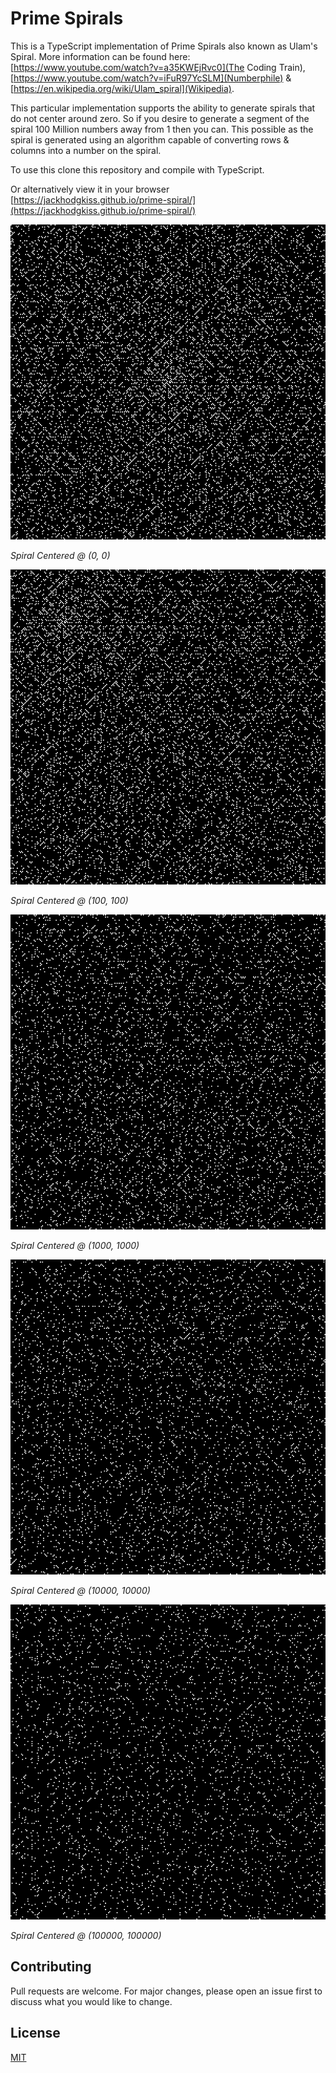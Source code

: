 # Prime Spirals

This is a TypeScript implementation of Prime Spirals also known as Ulam's Spiral. More information can be found here: [https://www.youtube.com/watch?v=a35KWEjRvc0](The Coding Train), [https://www.youtube.com/watch?v=iFuR97YcSLM](Numberphile) & [https://en.wikipedia.org/wiki/Ulam_spiral](Wikipedia).

This particular implementation supports the ability to generate spirals that do not center around zero. So if you desire to generate a segment of the spiral 100 Million numbers away from 1 then you can. This possible as the spiral is generated using an algorithm capable of converting rows & columns into a number on the spiral.

To use this clone this repository and compile with TypeScript.

Or alternatively view it in your browser [https://jackhodgkiss.github.io/prime-spiral/](https://jackhodgkiss.github.io/prime-spiral/)

![Prime Spiral @ 0, 0](assets/0x0.png)

*Spiral Centered @ (0, 0)*

![Prime Spiral @ 100, 100](assets/100x100.png)

*Spiral Centered @ (100, 100)*

![Prime Spiral @ 1000, 1000](assets/1000x1000.png)

*Spiral Centered @ (1000, 1000)*

![Prime Spiral @ 10000, 10000](assets/10000x10000.png)

*Spiral Centered @ (10000, 10000)*

![Prime Spiral @ 1000000, 100000](assets/100000x100000.png)

*Spiral Centered @ (100000, 100000)*

## Contributing
Pull requests are welcome. For major changes, please open an issue first to discuss what you would like to change.

## License
[MIT](https://choosealicense.com/licenses/mit/)